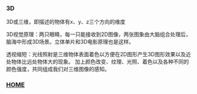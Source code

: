 ### 3D

3D或三维，即描述的物体有x、y、z三个方向的维度

3D视觉原理：两只眼睛，每一只能接收到2D图像，两张图象由大脑组合处理后，脑海中形成3D场景。立体单片和3D电影原理也是这样。

透视缩短：光线照射是三维物体表面着色以方便在2D图形产生3D图形效果以及近处物体比远处物体大的现象。
加上颜色改变、纹理、光照、着色以及各种不同的颜色强度，共同组成我们对三维图像的感知。

### [HOME](https://daixuenan.github.io/)